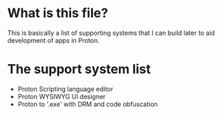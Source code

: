 # What is this file?

This is basically a list of supporting systems that I can build later to aid
development of apps in Proton.

# The support system list

- Proton Scripting language editor
- Proton WYSIWYG UI designer
- Proton to '.exe' with DRM and code obfuscation